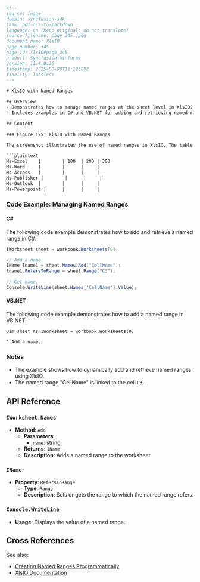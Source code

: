 ```html
<!-- 
source: image
domain: syncfusion-sdk
task: pdf-ocr-to-markdown
language: en (keep original; do not translate)
source_filename: page_345.jpeg
document_name: XlsIO
page_number: 345
page_id: XlsIO#page_345
product: Syncfusion Winforms
version: 11.4.0.26
timestamp: 2025-08-09T11:12:09Z
fidelity: lossless
-->

# XlsIO with Named Ranges

## Overview
- Demonstrates how to manage named ranges at the sheet level in XlsIO.
- Includes examples in C# and VB.NET for adding and retrieving named ranges.

## Content

### Figure 125: XlsIO with Named Ranges

The screenshot illustrates the use of named ranges in XlsIO. The table shows a list of Microsoft Office products in column A, along with numerical values in columns C, D, and E.

```plaintext
Ms-Excel    |        | 100  | 200 | 300
Ms-Word     |        |      |     |
Ms-Access   |        |      |     |
Ms-Publisher |        |      |     |
Ms-Outlook  |        |      |     |
Ms-Powerpoint |      |      |     |
```

### Code Example: Managing Named Ranges

#### C#

The following code example demonstrates how to add and retrieve a named range in C#.

```csharp
IWorksheet sheet = workbook.Worksheets[0];

// Add a name.
IName lname1 = sheet.Names.Add("CellName");
lname1.RefersToRange = sheet.Range("C3");

// Get name.
Console.WriteLine(sheet.Names["CellName"].Value);
```

#### VB.NET

The following code example demonstrates how to add a named range in VB.NET.

```vbnet
Dim sheet As IWorksheet = workbook.Worksheets(0)

' Add a name.
```

### Notes
- The example shows how to dynamically add and retrieve named ranges using XlsIO.
- The named range "CellName" is linked to the cell `C3`.

## API Reference

### `IWorksheet.Names`

- **Method**: `Add`
  - **Parameters**: 
    - `name`: string
  - **Returns**: `IName`
  - **Description**: Adds a named range to the worksheet.

### `IName`

- **Property**: `RefersToRange`
  - **Type**: `Range`
  - **Description**: Sets or gets the range to which the named range refers.

### `Console.WriteLine`

- **Usage**: Displays the value of a named range.

## Cross References

See also:
- [Creating Named Ranges Programmatically](#creating-named-ranges-programmatically)
- [XlsIO Documentation](#xlso-documentation)

<!-- tags: [XlsIO, named ranges, C#, VB.NET, Microsoft Office, Syncfusion Winforms] keywords: [XlsIO, named ranges, cell names, dynamic ranges, programmatically adding ranges, C#, VB.NET, Microsoft Office, sheet-level ranges] -->
```